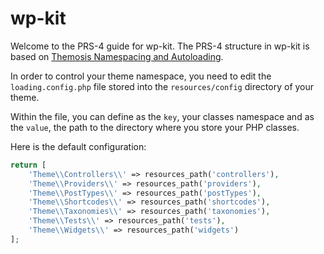 # wp-kit

Welcome to the PRS-4 guide for wp-kit. The PRS-4 structure in wp-kit is based on [Themosis Namespacing and Autoloading](https://framework.themosis.com/docs/1.3/theme/#namespace-management-and-autoloading).

In order to control your theme namespace, you need to edit the `loading.config.php` file stored into the `resources/config` directory of your theme.

Within the file, you can define as the `key`, your classes namespace and as the `value`, the path to the directory where you store your PHP classes.

Here is the default configuration:

```php
return [
    'Theme\\Controllers\\' => resources_path('controllers'),
    'Theme\\Providers\\' => resources_path('providers'),
    'Theme\\PostTypes\\' => resources_path('postTypes'),
    'Theme\\Shortcodes\\' => resources_path('shortcodes'),
    'Theme\\Taxonomies\\' => resources_path('taxonomies'),
    'Theme\\Tests\\' => resources_path('tests'),
    'Theme\\Widgets\\' => resources_path('widgets')
];
```
